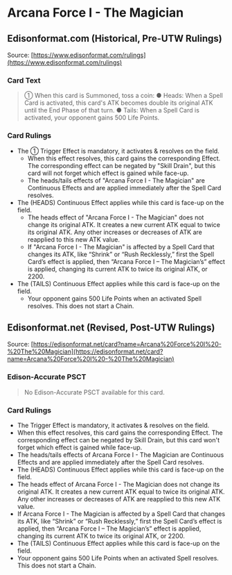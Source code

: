 # Arcana Force I - The Magician

## Edisonformat.com (Historical, Pre-UTW Rulings)

Source: [https://www.edisonformat.com/rulings](https://www.edisonformat.com/rulings)

### Card Text

> ① When this card is Summoned, toss a coin: ● Heads: When a Spell Card is activated, this card's ATK becomes double its original ATK until the End Phase of that turn. ● Tails: When a Spell Card is activated, your opponent gains 500 Life Points.

### Card Rulings

*   The ① Trigger Effect is mandatory, it activates & resolves on the field.
    *   When this effect resolves, this card gains the corresponding Effect. The corresponding effect can be negated by "Skill Drain", but this card will not forget which effect is gained while face-up.
    *   The heads/tails effects of "Arcana Force I - The Magician" are Continuous Effects and are applied immediately after the Spell Card resolves.
*   The (HEADS) Continuous Effect applies while this card is face-up on the field.
    *   The heads effect of "Arcana Force I - The Magician" does not change its original ATK. It creates a new current ATK equal to twice its original ATK. Any other increases or decreases of ATK are reapplied to this new ATK value.
    *   If "Arcana Force I - The Magician" is affected by a Spell Card that changes its ATK, like “Shrink” or “Rush Recklessly,” first the Spell Card’s effect is applied, then “Arcana Force I – The Magician’s” effect is applied, changing its current ATK to twice its original ATK, or 2200.
*   The (TAILS) Continuous Effect applies while this card is face-up on the field.
    *   Your opponent gains 500 Life Points when an activated Spell resolves. This does not start a Chain.

## Edisonformat.net (Revised, Post-UTW Rulings)

Source: [https://edisonformat.net/card?name=Arcana%20Force%20I%20-%20The%20Magician](https://edisonformat.net/card?name=Arcana%20Force%20I%20-%20The%20Magician)

### Edison-Accurate PSCT

> No Edison-Accurate PSCT available for this card.

### Card Rulings

*   The Trigger Effect is mandatory, it activates & resolves on the field.
*   When this effect resolves, this card gains the corresponding Effect. The corresponding effect can be negated by Skill Drain, but this card won't forget which effect is gained while face-up.
*   The heads/tails effects of Arcana Force I - The Magician are Continuous Effects and are applied immediately after the Spell Card resolves.
*   The (HEADS) Continuous Effect applies while this card is face-up on the field.
*   The heads effect of Arcana Force I - The Magician does not change its original ATK. It creates a new current ATK equal to twice its original ATK. Any other increases or decreases of ATK are reapplied to this new ATK value.
*   If Arcana Force I - The Magician is affected by a Spell Card that changes its ATK, like “Shrink” or “Rush Recklessly,” first the Spell Card’s effect is applied, then “Arcana Force I – The Magician’s” effect is applied, changing its current ATK to twice its original ATK, or 2200.
*   The (TAILS) Continuous Effect applies while this card is face-up on the field.
*   Your opponent gains 500 Life Points when an activated Spell resolves. This does not start a Chain.
            